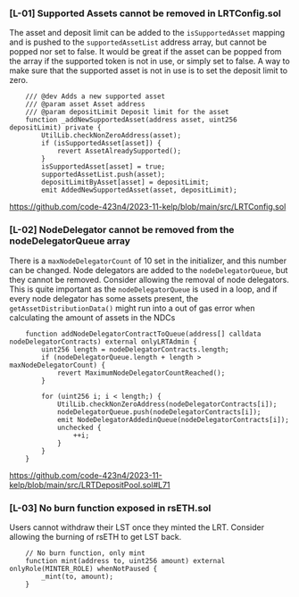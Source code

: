 ### [L-01] Supported Assets cannot be removed in LRTConfig.sol

The asset and deposit limit can be added to the `isSupportedAsset` mapping and is pushed to the `supportedAssetList` address array, but cannot be popped nor set to false. It would be great if the asset can be popped from the array if the supported token is not in use, or simply set to false. A way to make sure that the supported asset is not in use is to set the deposit limit to zero.

```
    /// @dev Adds a new supported asset
    /// @param asset Asset address
    /// @param depositLimit Deposit limit for the asset
    function _addNewSupportedAsset(address asset, uint256 depositLimit) private {
        UtilLib.checkNonZeroAddress(asset);
        if (isSupportedAsset[asset]) {
            revert AssetAlreadySupported();
        }
        isSupportedAsset[asset] = true;
        supportedAssetList.push(asset);
        depositLimitByAsset[asset] = depositLimit;
        emit AddedNewSupportedAsset(asset, depositLimit);
```

https://github.com/code-423n4/2023-11-kelp/blob/main/src/LRTConfig.sol

### [L-02] NodeDelegator cannot be removed from the nodeDelegatorQueue array

There is a `maxNodeDelegatorCount` of 10 set in the initializer, and this number can be changed. Node delegators are added to the `nodeDelegatorQueue`, but they cannot be removed. Consider allowing the removal of node delegators. This is quite important as the `nodeDelegatorQueue` is used in a loop, and if every node delegator has some assets present, the `getAssetDistributionData()` might run into a out of gas error when calculating the amount of assets in the NDCs

```
    function addNodeDelegatorContractToQueue(address[] calldata nodeDelegatorContracts) external onlyLRTAdmin {
        uint256 length = nodeDelegatorContracts.length;
        if (nodeDelegatorQueue.length + length > maxNodeDelegatorCount) {
            revert MaximumNodeDelegatorCountReached();
        }

        for (uint256 i; i < length;) {
            UtilLib.checkNonZeroAddress(nodeDelegatorContracts[i]);
            nodeDelegatorQueue.push(nodeDelegatorContracts[i]);
            emit NodeDelegatorAddedinQueue(nodeDelegatorContracts[i]);
            unchecked {
                ++i;
            }
        }
    }
```

https://github.com/code-423n4/2023-11-kelp/blob/main/src/LRTDepositPool.sol#L71

### [L-03] No burn function exposed in rsETH.sol

Users cannot withdraw their LST once they minted the LRT. Consider allowing the burning of rsETH to get LST back.

```
    // No burn function, only mint
    function mint(address to, uint256 amount) external onlyRole(MINTER_ROLE) whenNotPaused {
        _mint(to, amount);
    }
```
